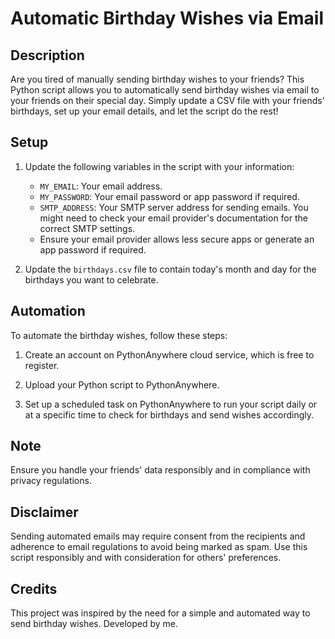 # Automatic Birthday Wishes via Email

## Description
Are you tired of manually sending birthday wishes to your friends? This Python script allows you to automatically send birthday wishes via email to your friends on their special day. Simply update a CSV file with your friends' birthdays, set up your email details, and let the script do the rest!

## Setup
1. Update the following variables in the script with your information:
   - `MY_EMAIL`: Your email address.
   - `MY_PASSWORD`: Your email password or app password if required.
   - `SMTP_ADDRESS`: Your SMTP server address for sending emails. You might need to check your email provider's documentation for the correct SMTP settings.
   - Ensure your email provider allows less secure apps or generate an app password if required.

2. Update the `birthdays.csv` file to contain today's month and day for the birthdays you want to celebrate.

## Automation
To automate the birthday wishes, follow these steps:

1. Create an account on PythonAnywhere cloud service, which is free to register.

2. Upload your Python script to PythonAnywhere.

3. Set up a scheduled task on PythonAnywhere to run your script daily or at a specific time to check for birthdays and send wishes accordingly.

## Note
Ensure you handle your friends' data responsibly and in compliance with privacy regulations.

## Disclaimer
Sending automated emails may require consent from the recipients and adherence to email regulations to avoid being marked as spam. Use this script responsibly and with consideration for others' preferences.

## Credits
This project was inspired by the need for a simple and automated way to send birthday wishes. Developed by me.
